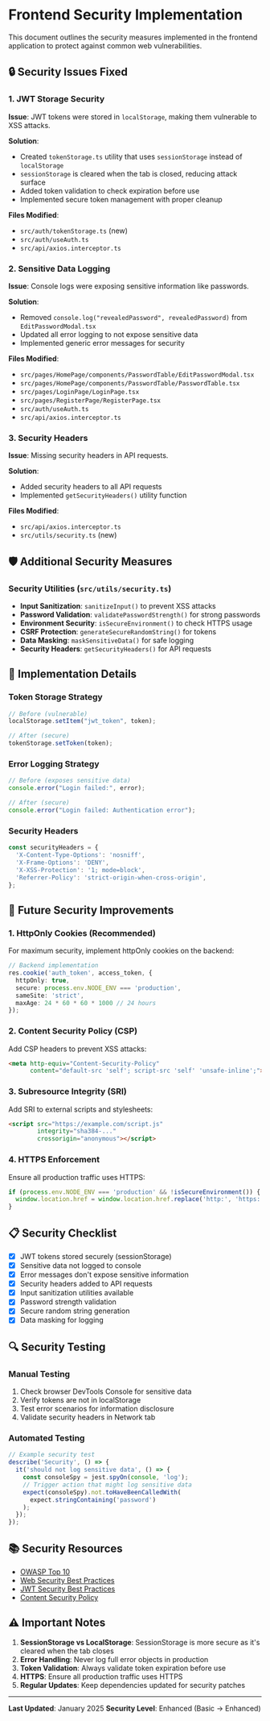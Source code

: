 # Frontend Security Implementation

This document outlines the security measures implemented in the frontend application to protect against common web vulnerabilities.

## 🔒 Security Issues Fixed

### 1. JWT Storage Security
**Issue**: JWT tokens were stored in `localStorage`, making them vulnerable to XSS attacks.

**Solution**: 
- Created `tokenStorage.ts` utility that uses `sessionStorage` instead of `localStorage`
- `sessionStorage` is cleared when the tab is closed, reducing attack surface
- Added token validation to check expiration before use
- Implemented secure token management with proper cleanup

**Files Modified**:
- `src/auth/tokenStorage.ts` (new)
- `src/auth/useAuth.ts`
- `src/api/axios.interceptor.ts`

### 2. Sensitive Data Logging
**Issue**: Console logs were exposing sensitive information like passwords.

**Solution**:
- Removed `console.log("revealedPassword", revealedPassword)` from `EditPasswordModal.tsx`
- Updated all error logging to not expose sensitive data
- Implemented generic error messages for security

**Files Modified**:
- `src/pages/HomePage/components/PasswordTable/EditPasswordModal.tsx`
- `src/pages/HomePage/components/PasswordTable/PasswordTable.tsx`
- `src/pages/LoginPage/LoginPage.tsx`
- `src/pages/RegisterPage/RegisterPage.tsx`
- `src/auth/useAuth.ts`
- `src/api/axios.interceptor.ts`

### 3. Security Headers
**Issue**: Missing security headers in API requests.

**Solution**:
- Added security headers to all API requests
- Implemented `getSecurityHeaders()` utility function

**Files Modified**:
- `src/api/axios.interceptor.ts`
- `src/utils/security.ts` (new)

## 🛡️ Additional Security Measures

### Security Utilities (`src/utils/security.ts`)
- **Input Sanitization**: `sanitizeInput()` to prevent XSS attacks
- **Password Validation**: `validatePasswordStrength()` for strong passwords
- **Environment Security**: `isSecureEnvironment()` to check HTTPS usage
- **CSRF Protection**: `generateSecureRandomString()` for tokens
- **Data Masking**: `maskSensitiveData()` for safe logging
- **Security Headers**: `getSecurityHeaders()` for API requests

## 🔧 Implementation Details

### Token Storage Strategy
```typescript
// Before (vulnerable)
localStorage.setItem("jwt_token", token);

// After (secure)
tokenStorage.setToken(token);
```

### Error Logging Strategy
```typescript
// Before (exposes sensitive data)
console.error("Login failed:", error);

// After (secure)
console.error("Login failed: Authentication error");
```

### Security Headers
```typescript
const securityHeaders = {
  'X-Content-Type-Options': 'nosniff',
  'X-Frame-Options': 'DENY',
  'X-XSS-Protection': '1; mode=block',
  'Referrer-Policy': 'strict-origin-when-cross-origin',
};
```

## 🚀 Future Security Improvements

### 1. HttpOnly Cookies (Recommended)
For maximum security, implement httpOnly cookies on the backend:

```typescript
// Backend implementation
res.cookie('auth_token', access_token, {
  httpOnly: true,
  secure: process.env.NODE_ENV === 'production',
  sameSite: 'strict',
  maxAge: 24 * 60 * 60 * 1000 // 24 hours
});
```

### 2. Content Security Policy (CSP)
Add CSP headers to prevent XSS attacks:

```html
<meta http-equiv="Content-Security-Policy" 
      content="default-src 'self'; script-src 'self' 'unsafe-inline';">
```

### 3. Subresource Integrity (SRI)
Add SRI to external scripts and stylesheets:

```html
<script src="https://example.com/script.js" 
        integrity="sha384-..." 
        crossorigin="anonymous"></script>
```

### 4. HTTPS Enforcement
Ensure all production traffic uses HTTPS:

```typescript
if (process.env.NODE_ENV === 'production' && !isSecureEnvironment()) {
  window.location.href = window.location.href.replace('http:', 'https:');
}
```

## 📋 Security Checklist

- [x] JWT tokens stored securely (sessionStorage)
- [x] Sensitive data not logged to console
- [x] Error messages don't expose sensitive information
- [x] Security headers added to API requests
- [x] Input sanitization utilities available
- [x] Password strength validation
- [x] Secure random string generation
- [x] Data masking for logging

## 🔍 Security Testing

### Manual Testing
1. Check browser DevTools Console for sensitive data
2. Verify tokens are not in localStorage
3. Test error scenarios for information disclosure
4. Validate security headers in Network tab

### Automated Testing
```typescript
// Example security test
describe('Security', () => {
  it('should not log sensitive data', () => {
    const consoleSpy = jest.spyOn(console, 'log');
    // Trigger action that might log sensitive data
    expect(consoleSpy).not.toHaveBeenCalledWith(
      expect.stringContaining('password')
    );
  });
});
```

## 📚 Security Resources

- [OWASP Top 10](https://owasp.org/www-project-top-ten/)
- [Web Security Best Practices](https://web.dev/security/)
- [JWT Security Best Practices](https://tools.ietf.org/html/rfc8725)
- [Content Security Policy](https://developer.mozilla.org/en-US/docs/Web/HTTP/CSP)

## ⚠️ Important Notes

1. **SessionStorage vs LocalStorage**: SessionStorage is more secure as it's cleared when the tab closes
2. **Error Handling**: Never log full error objects in production
3. **Token Validation**: Always validate token expiration before use
4. **HTTPS**: Ensure all production traffic uses HTTPS
5. **Regular Updates**: Keep dependencies updated for security patches

---

**Last Updated**: January 2025
**Security Level**: Enhanced (Basic → Enhanced)
